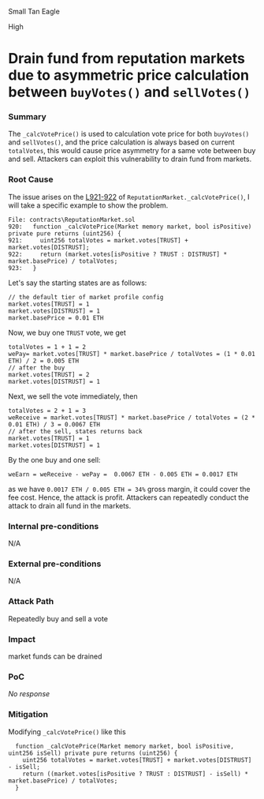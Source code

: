Small Tan Eagle

High

# Drain fund from reputation markets due to asymmetric price calculation between ````buyVotes()```` and ````sellVotes()````

### Summary

The ````_calcVotePrice()```` is used to calculation vote price for both ````buyVotes()```` and ````sellVotes()````, and the price calculation is always based on current  ````totalVotes````, this would cause price asymmetry for a same vote between buy and sell. Attackers can exploit this vulnerability to drain fund from markets.

### Root Cause
The issue arises on the [L921-922](https://github.com/sherlock-audit/2024-11-ethos-network-ii/blob/57c02df7c56f0b18c681a89ebccc28c86c72d8d8/ethos/packages/contracts/contracts/ReputationMarket.sol#L921~L922) of ````ReputationMarket._calcVotePrice()````, I will take a specific example to show the problem.
```solidity
File: contracts\ReputationMarket.sol
920:   function _calcVotePrice(Market memory market, bool isPositive) private pure returns (uint256) {
921:     uint256 totalVotes = market.votes[TRUST] + market.votes[DISTRUST];
922:     return (market.votes[isPositive ? TRUST : DISTRUST] * market.basePrice) / totalVotes;
923:   }
```

Let's say the starting states are as follows:
```solidity
// the default tier of market profile config
market.votes[TRUST] = 1
market.votes[DISTRUST] = 1
market.basePrice = 0.01 ETH
```
Now, we buy one ````TRUST```` vote, we get
```solidity
totalVotes = 1 + 1 = 2
wePay= market.votes[TRUST] * market.basePrice / totalVotes = (1 * 0.01 ETH) / 2 = 0.005 ETH
// after the buy
market.votes[TRUST] = 2
market.votes[DISTRUST] = 1
```
Next, we sell the vote immediately, then
```solidity
totalVotes = 2 + 1 = 3
weReceive = market.votes[TRUST] * market.basePrice / totalVotes = (2 * 0.01 ETH) / 3 = 0.0067 ETH
// after the sell, states returns back
market.votes[TRUST] = 1
market.votes[DISTRUST] = 1
```
By the one buy and one sell:
```solidity
weEarn = weReceive - wePay =  0.0067 ETH - 0.005 ETH = 0.0017 ETH
```
as we have ````0.0017 ETH / 0.005 ETH = 34%```` gross margin, it could cover the fee cost. Hence, the attack is profit. Attackers can repeatedly conduct the attack to drain all fund in the markets.
### Internal pre-conditions

N/A

### External pre-conditions

N/A

### Attack Path

Repeatedly buy and sell a vote

### Impact

market funds can be drained

### PoC

_No response_

### Mitigation
Modifying ````_calcVotePrice()```` like this
```solidity
  function _calcVotePrice(Market memory market, bool isPositive, uint256 isSell) private pure returns (uint256) {
    uint256 totalVotes = market.votes[TRUST] + market.votes[DISTRUST] - isSell;
    return ((market.votes[isPositive ? TRUST : DISTRUST] - isSell) * market.basePrice) / totalVotes;
  }
```